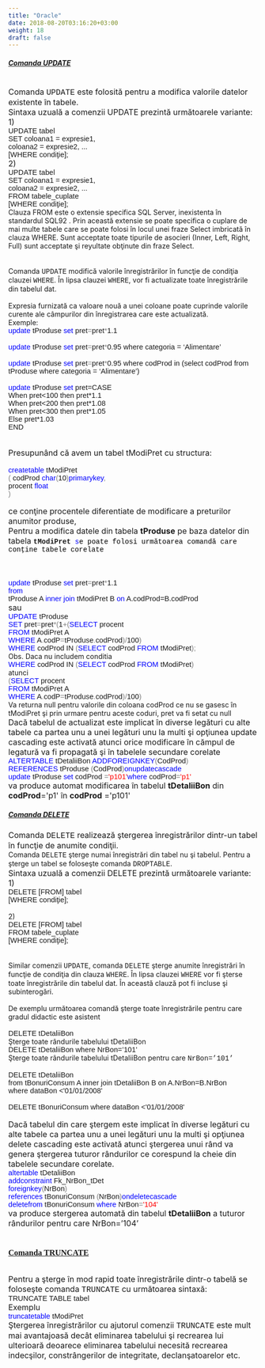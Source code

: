 ```yaml
---
title: "Oracle"
date: 2018-08-20T03:16:20+03:00
weight: 18
draft: false
---
```


<html>
  <body>
    <div class="wiki" id="content_view" style="display: block;">
<h5 id="toc0"><a name="x----Comanda UPDATE"></a><u>Comanda UPDATE</u></h5>
 <br />
<span style="font-size: 16px;">Comanda </span><span style="font-family: 'Courier New'; font-size: 16px;">UPDATE</span><span style="font-size: 16px;"> este folosită pentru a modifica valorile datelor existente în tabele. </span><br />
<span style="font-size: 16px;">Sintaxa uzuală a comenzii UPDATE prezintă următoarele variante:</span><br />
<span style="font-size: 16px;"> 1)</span><br />
<span style="font-family: 'Arial','sans-serif'; font-size: 14.6667px;">UPDATE tabel </span><br />
<span style="font-family: 'Arial','sans-serif'; font-size: 14.6667px;">SET coloana1 = expresie1,</span><br />
<span style="font-family: 'Arial','sans-serif'; font-size: 14.6667px;"> coloana2 = expresie2, ...</span><br />
<span style="font-family: 'Arial','sans-serif'; font-size: 14.6667px;"> [WHERE condiţie];</span><br />
<span style="font-size: 16px;">2)</span><br />
<span style="font-family: 'Arial','sans-serif'; font-size: 14.6667px;">UPDATE tabel </span><br />
<span style="font-family: 'Arial','sans-serif'; font-size: 14.6667px;">SET coloana1 = expresie1,</span><br />
<span style="font-family: 'Arial','sans-serif'; font-size: 14.6667px;"> coloana2 = expresie2, ...</span><br />
<span style="font-family: 'Arial','sans-serif'; font-size: 14.6667px;">FROM tabele_cuplate</span><br />
<span style="font-family: 'Arial','sans-serif'; font-size: 14.6667px;"> [WHERE condiţie];</span><br />
Clauza FROM este o extensie specifica SQL Server, inexistenta în standardul SQL92 . Prin această extensie se poate specifica o cuplare de mai multe tabele care se poate folosi în locul unei fraze Select imbricată în clauza WHERE. Sunt acceptate toate tipurile de asocieri (Inner, Left, Right, Full) sunt acceptate şi reyultate obţinute din fraze Select.<br />
<br />
<br />
Comanda <span style="font-family: 'Courier New';">UPDATE</span> modifică valorile înregistrărilor în funcţie de condiţia clauzei <span style="font-family: 'Courier New';">WHERE</span>. În lipsa clauzei <span style="font-family: 'Courier New';">WHERE</span>, vor fi actualizate toate înregistrările din tabelul dat. <br />
<br />
Expresia furnizată ca valoare nouă a unei coloane poate cuprinde valorile curente ale câmpurilor din înregistrarea care este actualizată.<br />
Exemple:<br />
<span style="color: #0000ff; font-family: 'Arial','sans-serif'; font-size: 14.6667px;">update</span><span style="font-family: 'Arial','sans-serif'; font-size: 14.6667px;"> tProduse </span><span style="color: #0000ff; font-family: 'Arial','sans-serif'; font-size: 14.6667px;">set</span><span style="font-family: 'Arial','sans-serif'; font-size: 14.6667px;"> pret</span><span style="color: #808080; font-family: 'Arial','sans-serif'; font-size: 14.6667px;">=</span><span style="font-family: 'Arial','sans-serif'; font-size: 14.6667px;">pret</span><span style="color: #808080; font-family: 'Arial','sans-serif'; font-size: 14.6667px;">*</span><span style="font-family: 'Arial','sans-serif'; font-size: 14.6667px;">1.1 </span><br />
<br />
<span style="color: #0000ff; font-family: 'Arial','sans-serif'; font-size: 14.6667px;">update</span><span style="font-family: 'Arial','sans-serif'; font-size: 14.6667px;"> tProduse </span><span style="color: #0000ff; font-family: 'Arial','sans-serif'; font-size: 14.6667px;">set</span><span style="font-family: 'Arial','sans-serif'; font-size: 14.6667px;"> pret</span><span style="color: #808080; font-family: 'Arial','sans-serif'; font-size: 14.6667px;">=</span><span style="font-family: 'Arial','sans-serif'; font-size: 14.6667px;">pret</span><span style="color: #808080; font-family: 'Arial','sans-serif'; font-size: 14.6667px;">*</span><span style="font-family: 'Arial','sans-serif'; font-size: 14.6667px;">0.95 where categoria = ‘Alimentare’</span><br />
<br />
<span style="color: #0000ff; font-family: 'Arial','sans-serif'; font-size: 14.6667px;">update</span><span style="font-family: 'Arial','sans-serif'; font-size: 14.6667px;"> tProduse </span><span style="color: #0000ff; font-family: 'Arial','sans-serif'; font-size: 14.6667px;">set</span><span style="font-family: 'Arial','sans-serif'; font-size: 14.6667px;"> pret</span><span style="color: #808080; font-family: 'Arial','sans-serif'; font-size: 14.6667px;">=</span><span style="font-family: 'Arial','sans-serif'; font-size: 14.6667px;">pret</span><span style="color: #808080; font-family: 'Arial','sans-serif'; font-size: 14.6667px;">*</span><span style="font-family: 'Arial','sans-serif'; font-size: 14.6667px;">0.95 where codProd in (select codProd from tProduse where categoria = ‘Alimentare’)</span><br />
<br />
<span style="color: #0000ff; font-family: 'Arial','sans-serif'; font-size: 14.6667px;">update</span><span style="font-family: 'Arial','sans-serif'; font-size: 14.6667px;"> tProduse </span><span style="color: #0000ff; font-family: 'Arial','sans-serif'; font-size: 14.6667px;">set</span><span style="font-family: 'Arial','sans-serif'; font-size: 14.6667px;"> pret=CASE</span><br />
<span style="font-family: 'Arial','sans-serif'; font-size: 14.6667px;"> When pret<100 then pret*1.1</span><br />
<span style="font-family: 'Arial','sans-serif'; font-size: 14.6667px;"> When pret<200 then pret*1.08</span><br />
<span style="font-family: 'Arial','sans-serif'; font-size: 14.6667px;"> When pret<300 then pret*1.05</span><br />
<span style="font-family: 'Arial','sans-serif'; font-size: 14.6667px;"> Else pret*1.03</span><br />
<span style="font-family: 'Arial','sans-serif'; font-size: 14.6667px;"> END</span><br />
<br />
<br />
<span style="font-size: 16px;">Presupunând că avem un tabel tModiPret cu structura:</span><br />
<br />
<span style="color: #0000ff; font-family: 'Arial','sans-serif'; font-size: 14.6667px;">create</span><span style="color: #0000ff; font-family: 'Arial','sans-serif'; font-size: 14.6667px;">table</span><span style="font-family: 'Arial','sans-serif'; font-size: 14.6667px;"> tModiPret</span><br />
<span style="color: #808080; font-family: 'Arial','sans-serif'; font-size: 14.6667px;"> (</span><span style="font-family: 'Arial','sans-serif'; font-size: 14.6667px;"> codProd </span><span style="color: #0000ff; font-family: 'Arial','sans-serif'; font-size: 14.6667px;">char</span><span style="color: #808080; font-family: 'Arial','sans-serif'; font-size: 14.6667px;">(</span><span style="font-family: 'Arial','sans-serif'; font-size: 14.6667px;">10</span><span style="color: #808080; font-family: 'Arial','sans-serif'; font-size: 14.6667px;">)</span><span style="color: #0000ff; font-family: 'Arial','sans-serif'; font-size: 14.6667px;">primarykey</span><span style="color: #808080; font-family: 'Arial','sans-serif'; font-size: 14.6667px;">,</span><br />
<span style="font-family: 'Arial','sans-serif'; font-size: 14.6667px;"> procent </span><span style="color: #0000ff; font-family: 'Arial','sans-serif'; font-size: 14.6667px;">float</span><br />
<span style="color: #808080; font-family: 'Arial','sans-serif'; font-size: 14.6667px;"> )</span><br />
<br />
<span style="font-size: 16px;">ce conţine procentele diferentiate de modificare a preturilor anumitor produse,</span><br />
<span style="font-size: 16px;">Pentru a modifica datele din tabela <strong>tProduse</strong> pe baza datelor din tabela </span><strong><span style="font-family: 'Courier New';">tModiPret</span></strong><span style="color: #0000ff; font-family: 'Courier New';"> s<span style="color: #000000;">e poate folosi următoarea comandă care conţine tabele corelate</span><br />
</span><br />
<br />
<br />
<span style="color: #0000ff; font-family: 'Arial','sans-serif'; font-size: 14.6667px;">update</span><span style="font-family: 'Arial','sans-serif'; font-size: 14.6667px;"> tProduse </span><span style="color: #0000ff; font-family: 'Arial','sans-serif'; font-size: 14.6667px;">set</span><span style="font-family: 'Arial','sans-serif'; font-size: 14.6667px;"> pret</span><span style="color: #808080; font-family: 'Arial','sans-serif'; font-size: 14.6667px;">=</span><span style="font-family: 'Arial','sans-serif'; font-size: 14.6667px;">pret</span><span style="color: #808080; font-family: 'Arial','sans-serif'; font-size: 14.6667px;">*</span><span style="font-family: 'Arial','sans-serif'; font-size: 14.6667px;">1.1 </span><br />
<span style="color: #0000ff; font-family: 'Arial','sans-serif'; font-size: 14.6667px;">from</span><br />
<span style="font-family: 'Arial','sans-serif'; font-size: 14.6667px;">tProduse A</span><span style="color: #0000ff; font-family: 'Arial','sans-serif'; font-size: 14.6667px;"> inner join </span><span style="font-family: 'Arial','sans-serif'; font-size: 14.6667px;">tModiPret B</span><span style="color: #0000ff; font-family: 'Arial','sans-serif'; font-size: 14.6667px;"> on </span><span style="font-family: 'Arial','sans-serif'; font-size: 14.6667px;">A.codProd=B.codProd</span><br />
<span style="text-align: justify;"><span style="font-size: 16px;">sau</span></span><br />
<span style="color: #0000ff; font-family: 'Arial','sans-serif'; font-size: 14.6667px;">UPDATE</span><span style="font-family: 'Arial','sans-serif'; font-size: 14.6667px;"> tProduse </span><br />
<span style="color: #0000ff; font-family: 'Arial','sans-serif'; font-size: 14.6667px;">SET</span><span style="font-family: 'Arial','sans-serif'; font-size: 14.6667px;"> pret</span><span style="color: #808080; font-family: 'Arial','sans-serif'; font-size: 14.6667px;">=</span><span style="font-family: 'Arial','sans-serif'; font-size: 14.6667px;">pret</span><span style="color: #808080; font-family: 'Arial','sans-serif'; font-size: 14.6667px;">*(</span><span style="font-family: 'Arial','sans-serif'; font-size: 14.6667px;">1</span><span style="color: #808080; font-family: 'Arial','sans-serif'; font-size: 14.6667px;">+(</span><span style="color: #0000ff; font-family: 'Arial','sans-serif'; font-size: 14.6667px;">SELECT</span><span style="font-family: 'Arial','sans-serif'; font-size: 14.6667px;"> procent </span><br />
<span style="color: #0000ff; font-family: 'Arial','sans-serif'; font-size: 14.6667px;"> FROM</span><span style="font-family: 'Arial','sans-serif'; font-size: 14.6667px;"> tModiPret A</span><br />
<span style="color: #0000ff; font-family: 'Arial','sans-serif'; font-size: 14.6667px;"> WHERE</span><span style="font-family: 'Arial','sans-serif'; font-size: 14.6667px;"> A</span><span style="color: #808080; font-family: 'Arial','sans-serif'; font-size: 14.6667px;">.</span><span style="font-family: 'Arial','sans-serif'; font-size: 14.6667px;">codP</span><span style="color: #808080; font-family: 'Arial','sans-serif'; font-size: 14.6667px;">=</span><span style="font-family: 'Arial','sans-serif'; font-size: 14.6667px;">tProduse</span><span style="color: #808080; font-family: 'Arial','sans-serif'; font-size: 14.6667px;">.</span><span style="font-family: 'Arial','sans-serif'; font-size: 14.6667px;">codProd</span><span style="color: #808080; font-family: 'Arial','sans-serif'; font-size: 14.6667px;">)/</span><span style="font-family: 'Arial','sans-serif'; font-size: 14.6667px;">100</span><span style="color: #808080; font-family: 'Arial','sans-serif'; font-size: 14.6667px;">)</span><br />
<span style="text-align: justify;"><span style="color: #0000ff; font-family: 'Arial','sans-serif'; font-size: 14.6667px;">WHERE</span><span style="font-family: 'Arial','sans-serif'; font-size: 14.6667px;"> codProd IN </span><span style="color: #808080; font-family: 'Arial','sans-serif'; font-size: 14.6667px;">(</span><span style="color: #0000ff; font-family: 'Arial','sans-serif'; font-size: 14.6667px;">SELECT</span><span style="font-family: 'Arial','sans-serif'; font-size: 14.6667px;"> codProd </span><span style="color: #0000ff; font-family: 'Arial','sans-serif'; font-size: 14.6667px;">FROM</span><span style="font-family: 'Arial','sans-serif'; font-size: 14.6667px;"> tModiPret</span><span style="color: #808080; font-family: 'Arial','sans-serif'; font-size: 14.6667px;">);</span></span><br />
Obs. Daca nu includem conditia<br />
<span style="text-align: justify;"><span style="color: #0000ff; font-family: 'Arial','sans-serif'; font-size: 14.6667px;">WHERE</span><span style="font-family: 'Arial','sans-serif'; font-size: 14.6667px;"> codProd IN </span><span style="color: #808080; font-family: 'Arial','sans-serif'; font-size: 14.6667px;">(</span><span style="color: #0000ff; font-family: 'Arial','sans-serif'; font-size: 14.6667px;">SELECT</span><span style="font-family: 'Arial','sans-serif'; font-size: 14.6667px;"> codProd </span><span style="color: #0000ff; font-family: 'Arial','sans-serif'; font-size: 14.6667px;">FROM</span><span style="font-family: 'Arial','sans-serif'; font-size: 14.6667px;"> tModiPret</span><span style="color: #808080; font-family: 'Arial','sans-serif'; font-size: 14.6667px;">)</span></span><br />
atunci <br />
<span style="color: #808080; font-family: 'Arial','sans-serif'; font-size: 14.6667px;">(</span><span style="color: #0000ff; font-family: 'Arial','sans-serif'; font-size: 14.6667px;">SELECT</span><span style="font-family: 'Arial','sans-serif'; font-size: 14.6667px;"> procent </span><br />
<span style="color: #0000ff; font-family: 'Arial','sans-serif'; font-size: 14.6667px;">FROM</span><span style="font-family: 'Arial','sans-serif'; font-size: 14.6667px;"> tModiPret A</span><br />
<span style="text-align: justify;"><span style="color: #0000ff; font-family: 'Arial','sans-serif'; font-size: 14.6667px;">WHERE</span><span style="font-family: 'Arial','sans-serif'; font-size: 14.6667px;"> A</span><span style="color: #808080; font-family: 'Arial','sans-serif'; font-size: 14.6667px;">.</span><span style="font-family: 'Arial','sans-serif'; font-size: 14.6667px;">codP</span><span style="color: #808080; font-family: 'Arial','sans-serif'; font-size: 14.6667px;">=</span><span style="font-family: 'Arial','sans-serif'; font-size: 14.6667px;">tProduse</span><span style="color: #808080; font-family: 'Arial','sans-serif'; font-size: 14.6667px;">.</span><span style="font-family: 'Arial','sans-serif'; font-size: 14.6667px;">codProd</span><span style="color: #808080; font-family: 'Arial','sans-serif'; font-size: 14.6667px;">)/</span><span style="font-family: 'Arial','sans-serif'; font-size: 14.6667px;">100</span><span style="color: #808080; font-family: 'Arial','sans-serif'; font-size: 14.6667px;">)</span></span><br />
Va returna null pentru valorile din coloana codProd ce nu se gasesc în tModiPret şi prin urmare pentru aceste coduri, pret va fi setat cu null<br />
<span style="text-align: justify;"><span style="font-size: 16px;">Dacă tabelul de actualizat este implicat în diverse legături cu alte tabele ca partea unu a unei legături unu la multi şi opţiunea update cascading este activată atunci orice modificare în cămpul de legatură va fi propagată şi în tabelele secundare corelate</span></span><br />
<span style="color: #0000ff; font-family: 'Arial','sans-serif'; font-size: 14.6667px;">ALTER</span><span style="color: #0000ff; font-family: 'Arial','sans-serif'; font-size: 14.6667px;">TABLE</span><span style="font-family: 'Arial','sans-serif'; font-size: 14.6667px;"> tDetaliiBon </span><span style="color: #0000ff; font-family: 'Arial','sans-serif'; font-size: 14.6667px;">ADDFOREIGNKEY</span><span style="color: #808080; font-family: 'Arial','sans-serif'; font-size: 14.6667px;">(</span><span style="font-family: 'Arial','sans-serif'; font-size: 14.6667px;">CodProd</span><span style="color: #808080; font-family: 'Arial','sans-serif'; font-size: 14.6667px;">)</span><br />
<span style="text-align: justify;"><span style="color: #0000ff; font-family: 'Arial','sans-serif'; font-size: 14.6667px;"> REFERENCES</span><span style="font-family: 'Arial','sans-serif'; font-size: 14.6667px;"> tProduse </span><span style="color: #808080; font-family: 'Arial','sans-serif'; font-size: 14.6667px;">(</span><span style="font-family: 'Arial','sans-serif'; font-size: 14.6667px;">CodProd</span><span style="color: #808080; font-family: 'Arial','sans-serif'; font-size: 14.6667px;">)</span><span style="color: #0000ff; font-family: 'Arial','sans-serif'; font-size: 14.6667px;">onupdatecascade</span></span><br />
<span style="text-align: justify;"><span style="color: #0000ff; font-family: 'Arial','sans-serif'; font-size: 14.6667px;">update</span><span style="font-family: 'Arial','sans-serif'; font-size: 14.6667px;"> tProduse </span><span style="color: #0000ff; font-family: 'Arial','sans-serif'; font-size: 14.6667px;">set</span><span style="font-family: 'Arial','sans-serif'; font-size: 14.6667px;"> codProd </span><span style="color: #808080; font-family: 'Arial','sans-serif'; font-size: 14.6667px;">=</span><span style="color: #ff0000; font-family: 'Arial','sans-serif'; font-size: 14.6667px;">'p101'</span><span style="color: #0000ff; font-family: 'Arial','sans-serif'; font-size: 14.6667px;">where</span><span style="font-family: 'Arial','sans-serif'; font-size: 14.6667px;"> codProd</span><span style="color: #808080; font-family: 'Arial','sans-serif'; font-size: 14.6667px;">=</span><span style="color: #ff0000; font-family: 'Arial','sans-serif'; font-size: 14.6667px;">'p1'</span></span><br />
<span style="text-align: justify;"><span style="font-size: 16px;">va produce automat modificarea în tabelul <strong>tDetaliiBon</strong> din <strong>codProd</strong>='p1' în <strong>codProd</strong> ='p101'</span></span><br />
<h5 id="toc1"><a name="x----Comanda DELETE"></a><u>Comanda DELETE</u></h5>
 <span style="text-align: justify;"><span style="font-size: 16px;">Comanda </span><span style="font-family: 'Courier New'; font-size: 16px;">DELETE</span><span style="font-size: 16px;"> realizează ştergerea înregistrărilor dintr-un tabel în funcţie de anumite condiţii.</span></span><br />
Comanda <span style="font-family: 'Courier New';">DELETE</span> şterge numai înregistrări din tabel nu şi tabelul. Pentru a şterge un tabel se foloseşte comanda <span style="font-family: 'Courier New';">DROPTABLE</span>.<br />
<span style="font-size: 16px;">Sintaxa uzuală a comenzii DELETE prezintă următoarele variante:</span><br />
<span style="text-align: justify;"><span style="font-size: 16px;">1)</span></span><br />
<span style="font-family: 'Arial','sans-serif'; font-size: 14.6667px;">DELETE [FROM] tabel</span><br />
<span style="font-family: 'Arial','sans-serif'; font-size: 14.6667px;"> [WHERE condiţie];</span><br />
<br />
2)<br />
<span style="font-family: 'Arial','sans-serif'; font-size: 14.6667px;">DELETE [FROM] tabel </span><br />
<span style="font-family: 'Arial','sans-serif'; font-size: 14.6667px;">FROM tabele_cuplate</span><br />
<span style="font-family: 'Arial','sans-serif'; font-size: 14.6667px;"> [WHERE condiţie];</span><br />
<br />
<br />
Similar comenzii <span style="font-family: 'Courier New';">UPDATE</span>, comanda <span style="font-family: 'Courier New';">DELETE</span> şterge anumite înregistrări în funcţie de condiţia din clauza <span style="font-family: 'Courier New';">WHERE</span>. În lipsa clauzei <span style="font-family: 'Courier New';">WHERE</span> vor fi şterse toate înregistrările din tabelul dat. În această clauză pot fi incluse şi subinterogări.<br />
<br />
De exemplu următoarea comandă şterge toate înregistrările pentru care gradul didactic este asistent<br />
<br />
<span style="font-family: 'Arial','sans-serif'; font-size: 14.6667px;">DELETE tDetaliiBon</span><br />
Şterge toate rândurile tabelului tDetaliiBon<br />
<span style="font-family: 'Arial','sans-serif'; font-size: 14.6667px;">DELETE tDetaliiBon where NrBon=’101’</span><br />
Şterge toate rândurile tabelului tDetaliiBon pentru care <span style="font-family: 'Courier New';">NrBon=’101’</span><br />
<br />
<span style="font-family: 'Arial','sans-serif'; font-size: 14.6667px;">DELETE tDetaliiBon </span><br />
<span style="font-family: 'Arial','sans-serif'; font-size: 14.6667px;">from tBonuriConsum A inner join tDetaliiBon B on A.NrBon=B.NrBon </span><br />
<span style="font-family: 'Arial','sans-serif'; font-size: 14.6667px;">where dataBon <'01/01/2008'</span><br />
<br />
<span style="font-family: 'Arial','sans-serif'; font-size: 14.6667px;">DELETE tBonuriConsum where dataBon <'01/01/2008'</span><br />
<br />
<span style="text-align: justify;"><span style="font-size: 16px;">Dacă tabelul din care ştergem este implicat în diverse legături cu alte tabele ca partea unu a unei legături unu la multi şi opţiunea delete cascading este activată atunci ştergerea unui rând va genera ştergerea tuturor rândurilor ce corespund la cheie din tabelele secundare corelate.</span></span><br />
<span style="color: #0000ff; font-family: 'Arial','sans-serif'; font-size: 14.6667px;">alter</span><span style="color: #0000ff; font-family: 'Arial','sans-serif'; font-size: 14.6667px;">table</span><span style="font-family: 'Arial','sans-serif'; font-size: 14.6667px;"> tDetaliiBon</span><br />
<span style="color: #0000ff; font-family: 'Arial','sans-serif'; font-size: 14.6667px;">addconstraint</span><span style="font-family: 'Arial','sans-serif'; font-size: 14.6667px;"> Fk_NrBon_tDet </span><br />
<span style="color: #0000ff; font-family: 'Arial','sans-serif'; font-size: 14.6667px;">foreignkey</span><span style="color: #808080; font-family: 'Arial','sans-serif'; font-size: 14.6667px;">(</span><span style="font-family: 'Arial','sans-serif'; font-size: 14.6667px;">NrBon</span><span style="color: #808080; font-family: 'Arial','sans-serif'; font-size: 14.6667px;">)</span><br />
<span style="color: #0000ff; font-family: 'Arial','sans-serif'; font-size: 14.6667px;">references</span><span style="font-family: 'Arial','sans-serif'; font-size: 14.6667px;"> tBonuriConsum </span><span style="color: #808080; font-family: 'Arial','sans-serif'; font-size: 14.6667px;">(</span><span style="font-family: 'Arial','sans-serif'; font-size: 14.6667px;">NrBon</span><span style="color: #808080; font-family: 'Arial','sans-serif'; font-size: 14.6667px;">)</span><span style="color: #0000ff; font-family: 'Arial','sans-serif'; font-size: 14.6667px;">ondeletecascade</span><br />
<span style="text-align: justify;"><span style="color: #0000ff; font-family: 'Arial','sans-serif'; font-size: 14.6667px;">delete</span><span style="color: #0000ff; font-family: 'Arial','sans-serif'; font-size: 14.6667px;">from</span><span style="font-family: 'Arial','sans-serif'; font-size: 14.6667px;"> tBonuriConsum </span><span style="color: #0000ff; font-family: 'Arial','sans-serif'; font-size: 14.6667px;">where</span><span style="font-family: 'Arial','sans-serif'; font-size: 14.6667px;"> NrBon</span><span style="color: #808080; font-family: 'Arial','sans-serif'; font-size: 14.6667px;">=</span><span style="color: #ff0000; font-family: 'Arial','sans-serif'; font-size: 14.6667px;">'104'</span></span><br />
<span style="text-align: justify;"><span style="font-size: 16px;">va produce stergerea automată din tabelul <strong>tDetaliiBon</strong> a tuturor rândurilor pentru care NrBon=’104’</span></span><br />
<br />
<h3 id="toc2"><a name="x--Comanda TRUNCATE"></a><u><span style="font-family: 'Times New Roman','serif';">Comanda TRUNCATE </span></u></h3>
 <span style="text-align: justify;"> </span><br />
<span style="text-align: justify;"><span style="font-size: 16px;">Pentru a şterge în mod rapid toate înregistrările dintr-o tabelă se foloseşte comanda </span><span style="font-family: 'Courier New'; font-size: 16px;">TRUNCATE</span><span style="font-size: 16px;"> cu următoarea sintaxă:</span></span><br />
<span style="text-align: justify;"><span style="font-family: 'Arial','sans-serif'; font-size: 14.6667px;">TRUNCATE TABLE tabel </span></span><br />
<span style="text-align: justify;"><span style="font-size: 16px;">Exemplu</span></span><br />
<span style="text-align: justify;"><span style="color: #0000ff; font-family: 'Arial','sans-serif'; font-size: 14.6667px;">truncate</span><span style="color: #0000ff; font-family: 'Arial','sans-serif'; font-size: 14.6667px;">table</span><span style="font-family: 'Arial','sans-serif'; font-size: 14.6667px;"> tModiPret</span></span><br />
<span style="text-align: justify;"><span style="font-size: 16px;">Ştergerea înregistrărilor cu ajutorul comenzii </span><span style="font-family: 'Courier New'; font-size: 16px;">TRUNCATE</span><span style="font-size: 16px;"> este mult mai avantajoasă decât eliminarea tabelului şi recrearea lui ulterioară deoarece eliminarea tabelului necesită recrearea indecşilor, constrângerilor de integritate, declanşatoarelor etc.</span></span>
    </div>
  </body>
</html>